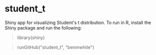 student_t
=========

Shiny app for visualizing Student's t distribution. To run in R, install the Shiny package and run the following:

> library(shiny)

> runGitHub("student_t", "benmwhite")

